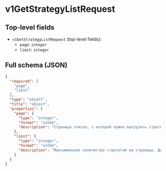 # v1GetStrategyListRequest

## Top-level fields
- `v1GetStrategyListRequest` (top-level fields):
  - `page`: `integer`
  - `limit`: `integer`

## Full schema (JSON)
```json
{
  "required": [
    "page",
    "limit"
  ],
  "type": "object",
  "title": "object",
  "properties": {
    "page": {
      "type": "integer",
      "format": "int64",
      "description": "Страница списка, с которой нужно выгрузить стратегии. Минимальное значение — `1`."
    },
    "limit": {
      "type": "integer",
      "format": "int64",
      "description": "Максимальное количество стратегий на странице. Допустимые значения — от `1` до `50`."
    }
  }
}
```
